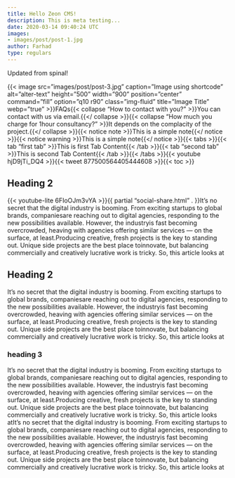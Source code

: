 ```yaml
---
title: Hello Zeon CMS!
description: This is meta testing...
date: 2020-03-14 09:40:24 UTC
images:
- images/post/post-1.jpg
author: Farhad
type: regulars
---
```


Updated from spinal!

\{\{&lt; image src=”images/post/post-3.jpg” caption=”Image using shortcode” alt=”alter-text” height=”500” width=”900” position=”center” command=”fill” option=”q10 r90” class=”img-fluid” title=”Image Title” webp=”true” &gt;}}FAQs\{\{&lt; collapse “How to contact with you?” &gt;}}You can contact with us via email.\{\{&lt;/ collapse &gt;}}\{\{&lt; collapse “How much you charge for 1hour consultancy?” &gt;}}It depends on the complacity of the project.\{\{&lt;/ collapse &gt;}}\{\{&lt; notice note &gt;}}This is a simple note\{\{&lt;/ notice &gt;}}\{\{&lt; notice warning &gt;}}This is a simple note\{\{&lt;/ notice &gt;}}\{\{&lt; tabs &gt;}}\{\{&lt; tab “first tab” &gt;}}This is first Tab Content\{\{&lt; /tab &gt;}}\{\{&lt; tab “second tab” &gt;}}This is second Tab Content\{\{&lt; /tab &gt;}}\{\{&lt; /tabs &gt;}}\{\{&lt; youtube hjD9jTi\_DQ4 &gt;}}\{\{&lt; tweet 877500564405444608 &gt;}}\{\{&lt; toc &gt;}}

## Heading 2

\{\{&lt; youtube-lite 6FIoOJm3vYA &gt;}}\{\{ partial “social-share.html” . }}It’s no secret that the digital industry is booming. From exciting startups to global brands, companiesare reaching out to digital agencies, responding to the new possibilities available. However, the industryis fast becoming overcrowded, heaving with agencies offering similar services — on the surface, at least.Producing creative, fresh projects is the key to standing out. Unique side projects are the best place toinnovate, but balancing commercially and creatively lucrative work is tricky. So, this article looks at

## Heading 2

It’s no secret that the digital industry is booming. From exciting startups to global brands, companiesare reaching out to digital agencies, responding to the new possibilities available. However, the industryis fast becoming overcrowded, heaving with agencies offering similar services — on the surface, at least.Producing creative, fresh projects is the key to standing out. Unique side projects are the best place toinnovate, but balancing commercially and creatively lucrative work is tricky. So, this article looks at

### heading 3

It’s no secret that the digital industry is booming. From exciting startups to global brands, companiesare reaching out to digital agencies, responding to the new possibilities available. However, the industryis fast becoming overcrowded, heaving with agencies offering similar services — on the surface, at least.Producing creative, fresh projects is the key to standing out. Unique side projects are the best place toinnovate, but balancing commercially and creatively lucrative work is tricky. So, this article looks atIt’s no secret that the digital industry is booming. From exciting startups to global brands, companiesare reaching out to digital agencies, responding to the new possibilities available. However, the industryis fast becoming overcrowded, heaving with agencies offering similar services — on the surface, at least.Producing creative, fresh projects is the key to standing out. Unique side projects are the best place toinnovate, but balancing commercially and creatively lucrative work is tricky. So, this article looks at